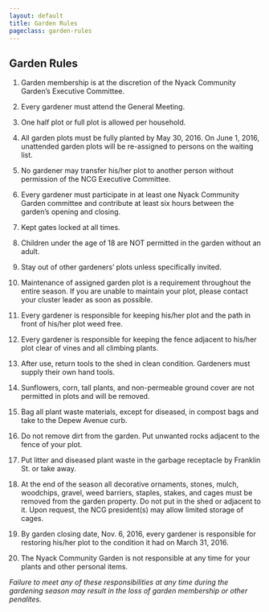 ```yaml
---
layout: default
title: Garden Rules
pageclass: garden-rules
---
```


## Garden Rules
  
1. Garden membership is at the discretion of the Nyack Community Garden’s Executive Committee.

2. Every gardener must attend the General Meeting.

3. One half plot or full plot is allowed per household.

4. All garden plots must be fully planted by May 30, 2016.  On June 1, 2016, unattended garden plots will be re-assigned to persons on the waiting list.

5. No gardener may transfer his/her plot to another person without permission of the NCG Executive Committee.

6. Every gardener must participate in at least one Nyack Community Garden committee and contribute at least six hours between the garden’s opening and closing.

7. Kept gates locked at all times.

8. Children under the age of 18 are NOT permitted in the garden without an adult.

9. Stay out of other gardeners’ plots unless specifically invited.

10. Maintenance of assigned garden plot is a requirement throughout the entire season.  If you are unable to maintain your plot, please contact your cluster leader as soon as possible.

11. Every gardener is responsible for keeping his/her plot and the path in front of his/her plot weed free.

12. Every gardener is responsible for keeping the fence adjacent to his/her plot clear of vines and all climbing plants.

13. After use, return tools to the shed in clean condition.  Gardeners must supply their own hand tools.

14. Sunflowers, corn, tall plants, and non-permeable ground cover are not permitted in plots and will be removed.

15. Bag all plant waste materials, except for diseased, in compost bags and take to the Depew Avenue curb. 

16. Do not remove dirt from the garden.  Put unwanted rocks adjacent to the fence of your plot.

17. Put litter and diseased plant waste in the garbage receptacle by Franklin St. or take away.

18. At the end of the season all decorative ornaments, stones, mulch, woodchips, gravel, weed barriers, staples, stakes, and cages must be removed from the garden property.  Do not put in the shed or adjacent to it.  Upon request, the NCG president(s) may allow limited storage of cages.   

19. By garden closing date, Nov. 6, 2016, every gardener is responsible for restoring his/her plot to the condition it had on March 31, 2016.

20. The Nyack Community Garden is not responsible at any time for your plants and other personal items.

*Failure to meet any of these responsibilities at any time during the gardening season may result in the loss of garden membership or other penalites.*













